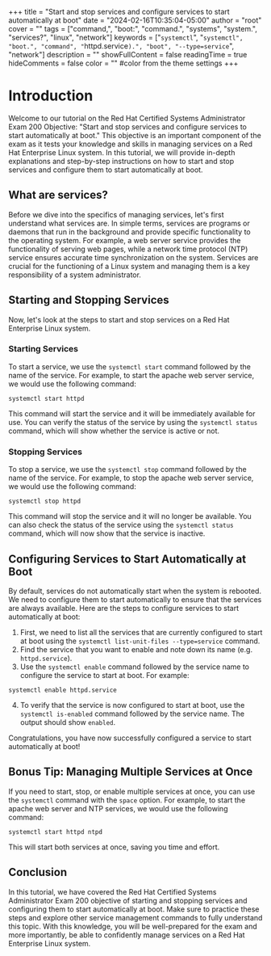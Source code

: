 +++
title = "Start and stop services and configure services to start automatically at boot"
date = "2024-02-16T10:35:04-05:00"
author = "root"
cover = ""
tags = ["command,", "boot:", "command.", "systems", "system.", "services?", "linux", "network"]
keywords = ["`systemctl`", "`systemctl", "boot.", "command", "`httpd.service`).", "boot", "--type=service`", "network"]
description = ""
showFullContent = false
readingTime = true
hideComments = false
color = "" #color from the theme settings
+++


# Introduction

Welcome to our tutorial on the Red Hat Certified Systems Administrator Exam 200 Objective: "Start and stop services and configure services to start automatically at boot." This objective is an important component of the exam as it tests your knowledge and skills in managing services on a Red Hat Enterprise Linux system. In this tutorial, we will provide in-depth explanations and step-by-step instructions on how to start and stop services and configure them to start automatically at boot.

## What are services?

Before we dive into the specifics of managing services, let's first understand what services are. In simple terms, services are programs or daemons that run in the background and provide specific functionality to the operating system. For example, a web server service provides the functionality of serving web pages, while a network time protocol (NTP) service ensures accurate time synchronization on the system. Services are crucial for the functioning of a Linux system and managing them is a key responsibility of a system administrator.

## Starting and Stopping Services

Now, let's look at the steps to start and stop services on a Red Hat Enterprise Linux system.

### Starting Services

To start a service, we use the `systemctl start` command followed by the name of the service. For example, to start the apache web server service, we would use the following command:

`systemctl start httpd`

This command will start the service and it will be immediately available for use. You can verify the status of the service by using the `systemctl status` command, which will show whether the service is active or not.

### Stopping Services

To stop a service, we use the `systemctl stop` command followed by the name of the service. For example, to stop the apache web server service, we would use the following command:

`systemctl stop httpd`

This command will stop the service and it will no longer be available. You can also check the status of the service using the `systemctl status` command, which will now show that the service is inactive.

## Configuring Services to Start Automatically at Boot

By default, services do not automatically start when the system is rebooted. We need to configure them to start automatically to ensure that the services are always available. Here are the steps to configure services to start automatically at boot:

1. First, we need to list all the services that are currently configured to start at boot using the `systemctl list-unit-files --type=service` command.
2. Find the service that you want to enable and note down its name (e.g. `httpd.service`).
3. Use the `systemctl enable` command followed by the service name to configure the service to start at boot. For example:

`systemctl enable httpd.service`

4. To verify that the service is now configured to start at boot, use the `systemctl is-enabled` command followed by the service name. The output should show `enabled`.

Congratulations, you have now successfully configured a service to start automatically at boot!

## Bonus Tip: Managing Multiple Services at Once

If you need to start, stop, or enable multiple services at once, you can use the `systemctl` command with the `space` option. For example, to start the apache web server and NTP services, we would use the following command:

`systemctl start httpd ntpd`

This will start both services at once, saving you time and effort.

## Conclusion

In this tutorial, we have covered the Red Hat Certified Systems Administrator Exam 200 objective of starting and stopping services and configuring them to start automatically at boot. Make sure to practice these steps and explore other service management commands to fully understand this topic. With this knowledge, you will be well-prepared for the exam and more importantly, be able to confidently manage services on a Red Hat Enterprise Linux system. 
